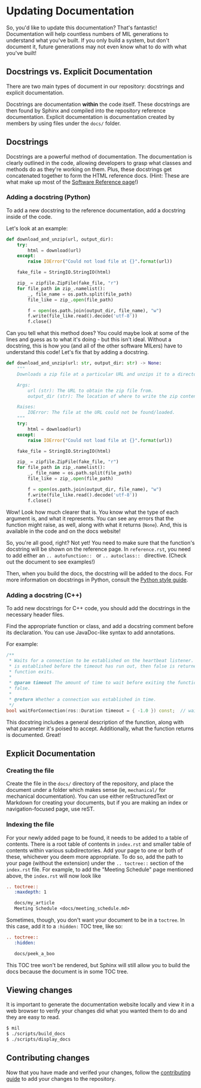 # Updating Documentation
So, you'd like to update this documentation? That's fantastic! Documentation will help
countless numbers of MIL generations to understand what you've built. If you only build
a system, but don't document it, future generations may not even know what to do with
what you've built!

## Docstrings vs. Explicit Documentation
There are two main types of document in our repository: docstrings and explicit
documentation.

Docstrings are documentation **within** the code itself. These docstrings are then
found by Sphinx and compiled into the repository reference documentation. Explicit
documentation is documentation created by members by using files under the `docs/`
folder.

## Docstrings
Docstrings are a powerful method of documentation. The documentation is clearly outlined
in the code, allowing developers to grasp what classes and methods do as they're working
on them. Plus, these docstrings get concatenated together to form the HTML reference
docs. (Hint: These are what make up most of the [Software Reference page](/docs/reference/index.rst)!)

### Adding a docstring (Python)
To add a new docstring to the reference documentation, add a docstring inside of the code.

Let's look at an example:

```python
def download_and_unzip(url, output_dir):
    try:
        html = download(url)
    except:
        raise IOError("Could not load file at {}".format(url))

    fake_file = StringIO.StringIO(html)

    zip_ = zipfile.ZipFile(fake_file, "r")
    for file_path in zip_.namelist():
        _, file_name = os.path.split(file_path)
        file_like = zip_.open(file_path)

        f = open(os.path.join(output_dir, file_name), "w")
        f.write(file_like.read().decode('utf-8'))
        f.close()
```

Can you tell what this method does? You could maybe look at some of the lines and
guess as to what it's doing - but this isn't ideal. Without a docstring, this is
how you (and all of the other software MILers) have to understand this code! Let's
fix that by adding a docstring.

```python
def download_and_unzip(url: str, output_dir: str) -> None:
    """
    Downloads a zip file at a particular URL and unzips it to a directory.

    Args:
        url (str): The URL to obtain the zip file from.
        output_dir (str): The location of where to write the zip contents to.

    Raises:
        IOError: The file at the URL could not be found/loaded.
    """
    try:
        html = download(url)
    except:
        raise IOError("Could not load file at {}".format(url))

    fake_file = StringIO.StringIO(html)

    zip_ = zipfile.ZipFile(fake_file, "r")
    for file_path in zip_.namelist():
        _, file_name = os.path.split(file_path)
        file_like = zip_.open(file_path)

        f = open(os.path.join(output_dir, file_name), "w")
        f.write(file_like.read().decode('utf-8'))
        f.close()
```

Wow! Look how much clearer that is. You know what the type of each argument is, and
what it represents. You can see any errors that the function might raise, as well, along
with what it returns (`None`). And, this is available in the code and on the docs website!

So, you're all good, right? Not yet! You need to make sure that the function's
docstring will be shown on the reference page. In `reference.rst`, you need to
add either an `.. autofunction:: ` or `.. autoclass:: ` directive. (Check out
the document to see examples!)

Then, when you build the docs, the docstring will be added to the docs. For more information
on docstrings in Python, consult the [Python style guide](/docs/software/python_style).

### Adding a docstring (C++)
To add new docstrings for C++ code, you should add the docstrings in the necessary
header files.

Find the appropriate function or class, and add a docstring comment before its
declaration. You can use JavaDoc-like syntax to add annotations.

For example:

```cpp
/**
 * Waits for a connection to be established on the heartbeat listener. If no connection
 * is established before the timeout has run out, then false is returned and the
 * function exits.
 *
 * @param timeout The amount of time to wait before exiting the function and returning
 * false.
 *
 * @return Whether a connection was established in time.
 */
bool waitForConnection(ros::Duration timeout = { -1.0 }) const;  // waits forever by default
```

This docstring includes a general description of the function, along with what parameter
it's poised to accept. Additionally, what the function returns is documented. Great!

## Explicit Documentation

### Creating the file
Create the file in the `docs/` directory of the repository, and place the document
under a folder which makes sense (ie, `mechanical/` for mechanical documentation).
You can use either reStructuredText or Markdown for creating your documents, but if
you are making an index or navigation-focused page, use reST.

### Indexing the file
For your newly added page to be found, it needs to be added to a table of contents. There is a root table of contents in `index.rst` and smaller table of contents within various subdirectories. Add your page to one or both of these, whichever you deem more appropriate. To do so, add the path to your page (without the extension) under the
`.. toctree::` section of the `index.rst` file. For example, to add the "Meeting Schedule" page mentioned above, the `index.rst` will now look like

```rst
.. toctree::
   :maxdepth: 1

   docs/my_article
   Meeting Schedule <docs/meeting_schedule.md>
```

Sometimes, though, you don't want your document to be in a `toctree`. In this case,
add it to a `:hidden:` TOC tree, like so:

```rst
.. toctree::
   :hidden:

   docs/peek_a_boo
```

This TOC tree won't be rendered, but Sphinx will still allow you to build the docs
because the document is in some TOC tree.

## Viewing changes
It is important to generate the documentation website locally and view it in a web browser to verify your changes did what you wanted them to do and they are easy to read.

```bash
$ mil
$ ./scripts/build_docs
$ ./scripts/display_docs
```

## Contributing changes
Now that you have made and verifed your changes, follow the [contributing guide](contributing) to add your changes to the repository.
